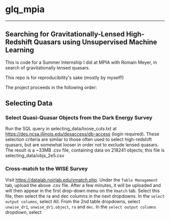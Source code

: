 # glq_mpia
---
## Searching for Gravitationally-Lensed High-Redshift Quasars using Unsupervised Machine Learning

This is code for a Summer Internship I did at MPIA with Romain Meyer, in search of gravitationally lensed quasars.

This repo is for reproducibility's sake (mostly by myself!)

The project proceeds in the following order:

## Selecting Data
### Select Quasi-Quasar Objects from the Dark Energy Survey
Run the SQL query in selecting_data/loose_cuts.txt at https://des.ncsa.illinois.edu/desaccess/db-access (login required). These selection criteria are similar to those often used to select high-redshift quasars, but are somewhat looser in order not to exclude lensed quasars.
The result is a ~33MB .csv file, containing data on 218241 objects; this file is selecting_data/objs_2e5.csv
### Cross-match to the WISE Survey
Visit https://datalab.noirlab.edu/xmatch.php. Under the `Table Management` tab, upload the above .csv file. After a few minutes, it will be uploaded and will then appear in the first drop-down menu on the `Xmatch` tab. Select this file, then select the ra and dec columns in the next dropdowns. In the `select output columns`, select All.
From the 2nd table dropdowns, select `unwise_dr1`, `unwise_dr1.object`, `ra` and `dec`. In the `select output columns` dropdown, select 

